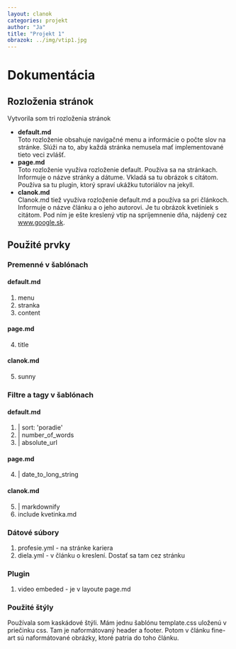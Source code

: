 ```yaml
---
layout: clanok
categories: projekt
author: "Ja"
title: "Projekt 1"
obrazok: ../img/vtip1.jpg
---
```

# Dokumentácia

## Rozloženia stránok

Vytvorila som tri rozloženia stránok

* **default.md**  
Toto rozloženie obsahuje navigačné menu a informácie o počte slov na stránke. Slúži na to, aby každá stránka nemusela mať implementované
tieto veci zvlášť.  
* **page.md**  
Toto rozloženie využíva rozloženie default. Používa sa na stránkach. Informuje o názve stránky a dátume.  Vkladá sa tu obrázok s citátom. 
Používa sa tu plugin, ktorý spraví ukážku tutoriálov na jekyll. 
* **clanok.md**  
Clanok.md tiež využíva rozloženie default.md a používa sa pri článkoch. Informuje o názve článku a o jeho autorovi. Je tu obrázok kvetiniek s citátom.
Pod ním je ešte kreslený vtip na spríjemnenie dňa, nájdený cez www.google.sk.

## Použité prvky

### Premenné v šablónach
#### default.md

1. menu
2. stranka
3. content

#### page.md

4. title

#### clanok.md

5. sunny

### Filtre a tagy v šablónach
#### default.md
1. \| sort: 'poradie'
2. \| number_of_words
3. \| absolute_url
#### page.md
4. \| date_to_long_string
#### clanok.md
5. \| markdownify
6. include kvetinka.md

### Dátové súbory
1. profesie.yml - na stránke kariera
2. diela.yml - v článku o kreslení. Dostať sa tam cez stránku 

### Plugin
1. video embeded - je v layoute page.md

### Použité štýly
Používala som kaskádové štýli. Mám jednu šablónu template.css uloženú v priečinku css. Tam je naformátovaný header a footer. Potom v článku
fine-art sú naformátované obrázky, ktoré patria do toho článku.

